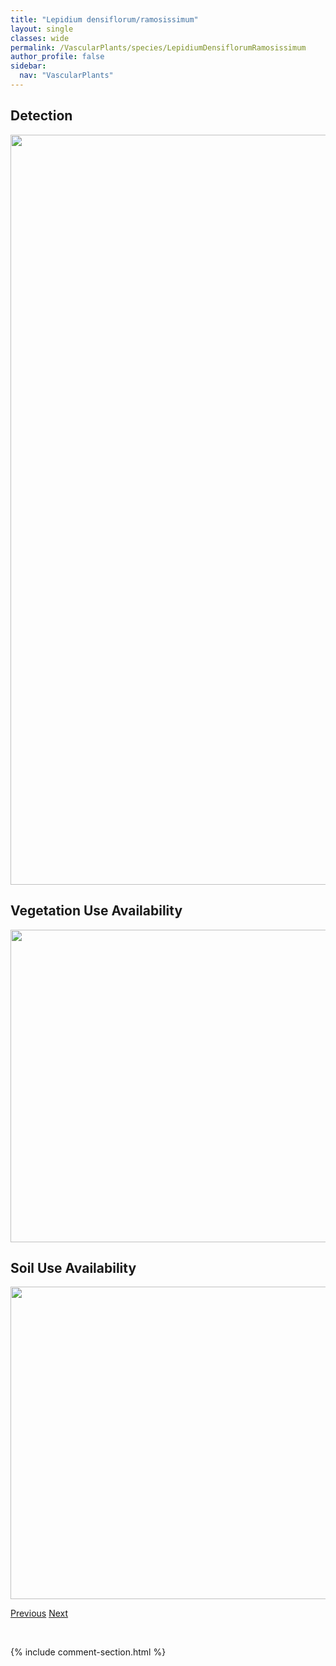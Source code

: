 ```yaml
---
title: "Lepidium densiflorum/ramosissimum"
layout: single
classes: wide
permalink: /VascularPlants/species/LepidiumDensiflorumRamosissimum
author_profile: false
sidebar:
  nav: "VascularPlants"
---
```


<h2>Detection</h2>

<a href="https://drive.google.com/uc?export=view&id=137fD0Y6_Hk4X4VGyk9fCVsjlr8itVCmw">
<img src="https://drive.google.com/uc?export=view&id=137fD0Y6_Hk4X4VGyk9fCVsjlr8itVCmw" height = "1200" width = "800">
</a>


<h2>Vegetation Use Availability</h2>

<a href="https://drive.google.com/uc?export=view&id=17ZdtigG79JdjYHvRSsVvw7LvNUpcFkmW">
<img src="https://drive.google.com/uc?export=view&id=17ZdtigG79JdjYHvRSsVvw7LvNUpcFkmW" height = "500" width = "1000">
</a>


<h2>Soil Use Availability</h2>

<a href="https://drive.google.com/uc?export=view&id=1jm5A6Mj2Bjy8p1FSs3EHIiIuYKh4rs51">
<img src="https://drive.google.com/uc?export=view&id=1jm5A6Mj2Bjy8p1FSs3EHIiIuYKh4rs51" height = "500" width = "1000">
</a>


<a href="/DevelopmentWebsite/VascularPlants/species/Lepidium" class="pagination--pager" title="Lepidium">Previous</a> <a href="/DevelopmentWebsite/VascularPlants/species/LeucanthemumVulgare" class="pagination--pager" title="Leucanthemum vulgare">Next</a>

<p>&nbsp;</p>

{% include comment-section.html %}
